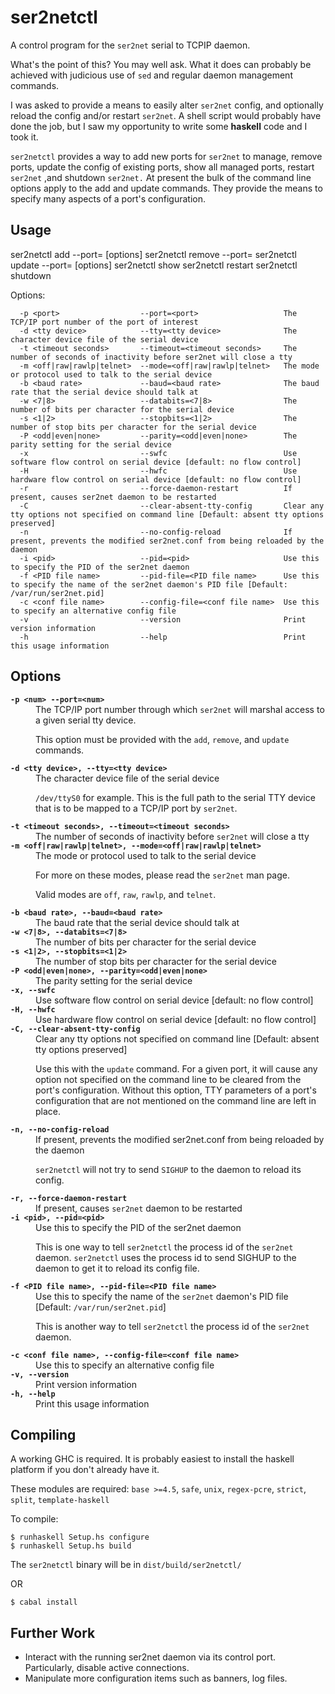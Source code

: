 # ser2netctl

A control program for the `ser2net` serial to TCPIP daemon.

What's the point of this?  You may well ask.  What it does can probably be achieved with judicious use of `sed` and regular daemon 
management commands.

I was asked to provide a means to easily alter `ser2net` config, and optionally reload the config and/or restart `ser2net`.  A shell script
would probably have done the job, but I saw my opportunity to write some __haskell__ code and I took it.

`ser2netctl` provides a way to add new ports for `ser2net` to manage, remove ports, update the config of existing ports, show all managed 
ports, restart `ser2net` ,and shutdown `ser2net.`  At present the bulk of the command line options apply to the add and update commands.
They provide the means to specify many aspects of a port's configuration.


## Usage

ser2netctl add --port=<port> [options]
ser2netctl remove --port=<port>
ser2netctl update --port=<port> [options]
ser2netctl show
ser2netctl restart
ser2netctl shutdown

Options:

      -p <port>                  --port=<port>                   The TCP/IP port number of the port of interest
      -d <tty device>            --tty=<tty device>              The character device file of the serial device
      -t <timeout seconds>       --timeout=<timeout seconds>     The number of seconds of inactivity before ser2net will close a tty
      -m <off|raw|rawlp|telnet>  --mode=<off|raw|rawlp|telnet>   The mode or protocol used to talk to the serial device
      -b <baud rate>             --baud=<baud rate>              The baud rate that the serial device should talk at
      -w <7|8>                   --databits=<7|8>                The number of bits per character for the serial device
      -s <1|2>                   --stopbits=<1|2>                The number of stop bits per character for the serial device
      -P <odd|even|none>         --parity=<odd|even|none>        The parity setting for the serial device
      -x                         --swfc                          Use software flow control on serial device [default: no flow control]
      -H                         --hwfc                          Use hardware flow control on serial device [default: no flow control]
      -r                         --force-daemon-restart          If present, causes ser2net daemon to be restarted
      -C                         --clear-absent-tty-config       Clear any tty options not specified on command line [Default: absent tty options preserved]
      -n                         --no-config-reload              If present, prevents the modified ser2net.conf from being reloaded by the daemon
      -i <pid>                   --pid=<pid>                     Use this to specify the PID of the ser2net daemon
      -f <PID file name>         --pid-file=<PID file name>      Use this to specify the name of the ser2net daemon's PID file [Default: /var/run/ser2net.pid]
      -c <conf file name>        --config-file=<conf file name>  Use this to specify an alternative config file
      -v                         --version                       Print version information
      -h                         --help                          Print this usage information


## Options

<dl>
  <dt><strong><code>-p &lt;num&gt; --port=&lt;num&gt;</code></strong></dt>
  <dd>The TCP/IP port number through which <code>ser2net</code> will marshal access to a given serial tty device.
    <p>
      This option must be provided with the <code>add</code>, <code>remove</code>, and <code>update</code> commands.
    </p>
  </dd>

  <dt><strong><code>-d &lt;tty device&gt;, --tty=&lt;tty device&gt;</code></strong></dt>
  <dd>The character device file of the serial device
    <p>
      <code>/dev/ttyS0</code> for example.  This is the full path to the serial TTY device that is to be mapped to a TCP/IP port by <code>ser2net</code>.
    </p>
  </dd>

  <dt><strong><code>-t &lt;timeout seconds&gt;, --timeout=&lt;timeout seconds&gt;</code></strong></dt>
  <dd>The number of seconds of inactivity before <code>ser2net</code> will close a tty
  </dd>

  <dt><strong><code>-m &lt;off|raw|rawlp|telnet&gt;, --mode=&lt;off|raw|rawlp|telnet&gt;</code></strong></dt>
  <dd>The mode or protocol used to talk to the serial device
    <p>
      For more on these modes, please read the <code>ser2net</code> man page.
    </p>
    <p>
      Valid modes are <code>off</code>, <code>raw</code>, <code>rawlp</code>, and <code>telnet</code>.
    </p>
  </dd>

  <dt><strong><code>-b &lt;baud rate&gt;, --baud=&lt;baud rate&gt;</code></strong></dt>
  <dd>The baud rate that the serial device should talk at
  </dd>

  <dt><strong><code>-w &lt;7|8&gt;, --databits=&lt;7|8&gt;</code></strong></dt>
  <dd>The number of bits per character for the serial device
  </dd>

  <dt><strong><code>-s &lt;1|2&gt;, --stopbits=&lt;1|2&gt;</code></strong></dt>
  <dd>The number of stop bits per character for the serial device
  </dd>

  <dt><strong><code>-P &lt;odd|even|none&gt;, --parity=&lt;odd|even|none&gt;</code></strong></dt>
  <dd>The parity setting for the serial device
  </dd>

  <dt><strong><code>-x, --swfc</code></strong></dt>
  <dd>Use software flow control on serial device [default: no flow control]
  </dd>

  <dt><strong><code>-H, --hwfc</code></strong></dt>
  <dd>Use hardware flow control on serial device [default: no flow control]
  </dd>

  <dt><strong><code>-C, --clear-absent-tty-config</code></strong></dt>
  <dd>Clear any tty options not specified on command line [Default: absent tty options preserved]
    <p>
    Use this with the <code>update</code> command.  For a given port, it will cause any option not specified on the command line to be
    cleared from the port's configuration.  Without this option, TTY parameters of a port's configuration that are not mentioned on 
    the command line are left in place.
    </p>
  </dd>

  <dt><strong><code>-n, --no-config-reload</code></strong></dt>
  <dd>If present, prevents the modified ser2net.conf from being reloaded by the daemon
    <p>
    <code>ser2netctl</code> will not try to send <code>SIGHUP</code> to the daemon to reload its config.
    </p>
  </dd>

  <dt><strong><code>-r, --force-daemon-restart</code></strong></dt>
  <dd>If present, causes <code>ser2net</code> daemon to be restarted
  </dd>

  <dt><strong><code>-i &lt;pid&gt;, --pid=&lt;pid&gt;</code></strong></dt>
  <dd>Use this to specify the PID of the ser2net daemon
    <p>
    This is one way to tell <code>ser2netctl</code> the process id of the <code>ser2net</code> daemon.  <code>ser2netctl</code>
    uses the process id to send SIGHUP to the daemon to get it to reload its config file.
    </p>
  </dd>

  <dt><strong><code>-f &lt;PID file name&gt;, --pid-file=&lt;PID file name&gt;</code></strong></dt>
  <dd>Use this to specify the name of the <code>ser2net</code> daemon's PID file [Default: <code>/var/run/ser2net.pid</code>]
    <p>
    This is another way to tell <code>ser2netctl</code> the process id of the <code>ser2net</code> daemon.
    </p>
  </dd>

  <dt><strong><code>-c &lt;conf file name&gt;, --config-file=&lt;conf file name&gt;</code></strong></dt>
  <dd>Use this to specify an alternative config file
  </dd>

  <dt><strong><code>-v, --version</code></strong></dt>
  <dd>Print version information
  </dd>

  <dt><strong><code>-h, --help</code></strong></dt>
  <dd>Print this usage information
  </dd>
</dl>


## Compiling

A working GHC is required.  It is probably easiest to install the haskell platform if you don't already have it.

These modules are required: `base >=4.5`, `safe`, `unix`, `regex-pcre`, `strict`, `split`, `template-haskell`

To compile:

```
$ runhaskell Setup.hs configure
$ runhaskell Setup.hs build
```

The `ser2netctl` binary will be in `dist/build/ser2netctl/`

OR

```
$ cabal install
```


## Further Work

* Interact with the running ser2net daemon via its control port.  Particularly, disable active connections.
* Manipulate more configuration items such as banners, log files.


